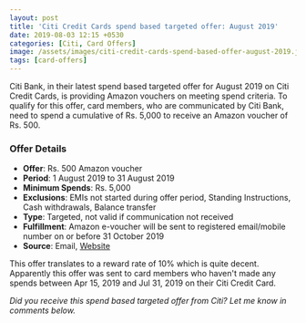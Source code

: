 ```yaml
---
layout: post
title: 'Citi Credit Cards spend based targeted offer: August 2019'
date: 2019-08-03 12:15 +0530
categories: [Citi, Card Offers]
image: /assets/images/citi-credit-cards-spend-based-offer-august-2019.jpg
tags: [card-offers]
---
```


Citi Bank, in their latest spend based targeted offer for August 2019 on Citi Credit Cards, is providing Amazon vouchers on meeting spend criteria. To qualify for this offer, card members, who are communicated by Citi Bank, need to spend a cumulative of Rs. 5,000 to receive an Amazon voucher of Rs. 500.

### Offer Details

- **Offer**: Rs. 500 Amazon voucher
- **Period**: 1 August 2019 to 31 August 2019
- **Minimum Spends**: Rs. 5,000
- **Exclusions**: EMIs not started during offer period, Standing Instructions, Cash withdrawals, Balance transfer
- **Type**: Targeted, not valid if communication not received
- **Fulfillment**: Amazon e-voucher will be sent to registered email/mobile number on or before 31 October 2019
- **Source**: Email, [Website](https://www.online.citibank.co.in/portal/newgen/cards/pdf/Cards-Activation-TnC500.pdf)

This offer translates to a reward rate of 10% which is quite decent. Apparently this offer was sent to card members who haven't made any spends between Apr 15, 2019 and Jul 31, 2019 on their Citi Credit Card.

_Did you receive this spend based targeted offer from Citi? Let me know in comments below._
